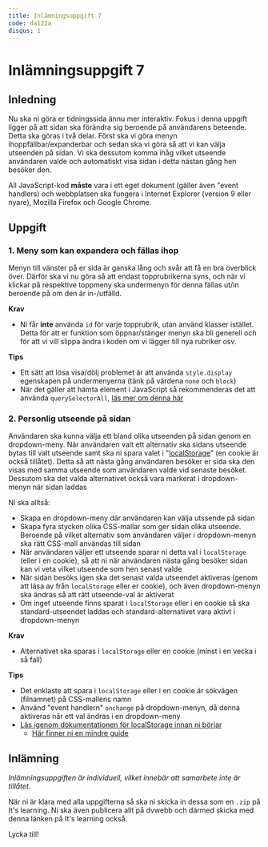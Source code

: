 ```yaml
---
title: Inlämningsuppgift 7
code: da122a
disqus: 1
---
```


# Inlämningsuppgift 7

## Inledning

Nu ska ni göra er tidningssida ännu mer interaktiv. Fokus i denna uppgift ligger på att sidan ska förändra sig beroende på användarens beteende. Detta ska göras i två delar. Först ska vi göra menyn ihoppfällbar/expanderbar och sedan ska vi göra så att vi kan välja utseenden på sidan. Vi ska dessutom komma ihåg vilket utseende användaren valde och automatiskt visa sidan i detta nästan gång hen besöker den.

All JavaScript-kod **måste** vara i ett eget dokument (gäller även "event handlers) och webbplatsen ska fungera i Internet Explorer (version 9 eller nyare), Mozilla Firefox och Google Chrome.

## Uppgift

### 1. Meny som kan expandera och fällas ihop

Menyn till vänster på er sida är ganska lång och svår att få en bra överblick över. Därför ska vi nu göra så att endast topprubrikerna syns, och när vi klickar på respektive toppmeny ska undermenyn för denna fällas ut/in beroende på om den är in-/utfälld.

**Krav**

* Ni får **inte** använda `id` för varje topprubrik, utan använd klasser istället. Detta för att er funktion som öppnar/stänger menyn ska bli generell och för att vi vill slippa ändra i koden om vi lägger till nya rubriker osv. 

**Tips**

* Ett sätt att lösa visa/dölj problemet är att använda `style.display` egenskapen på undermenyerna (tänk på värdena `none` och `block`)
* När det gäller att hämta element i JavaScript så rekommenderas det att använda `querySelectorAll`, [läs mer om denna här](https://developer.mozilla.org/en-US/docs/Web/API/Document/querySelectorAll)

### 2. Personlig utseende på sidan

Användaren ska kunna välja ett bland olika utseenden på sidan genom en dropdown-meny. När användaren valt ett alternativ ska sidans utseende bytas till valt utseende samt ska ni spara valet i "[localStorage](https://developer.mozilla.org/en-US/docs/Web/API/Window/localStorage)" (en cookie är också tillåtet). Detta så att nästa gång användaren besöker er sida ska den visas med samma utseende som användaren valde vid senaste besöket. Dessutom ska det valda alternativet också vara markerat i dropdown-menyn när sidan laddas

Ni ska alltså:

* Skapa en dropdown-meny där användaren kan välja utssende på sidan
* Skapa fyra stycken olika CSS-mallar som ger sidan olika utseende. Beroende på vilket alternativ som användaren väljer i dropdown-menyn ska rätt CSS-mall användas till sidan
* När användaren väljer ett utseende sparar ni detta val i `localStorage` (eller i en cookie), så att ni när användaren nästa gång besöker sidan kan vi veta vilket utseende som hen senast valde
* När sidan besöks igen ska det senast valda utseendet aktiveras (genom att läsa av från `localStorage` eller er cookie), och även dropdown-menyn ska ändras så att rätt utseende-val är aktiverat
* Om inget utseende finns sparat i `localStorage` eller i en cookie så ska standard-utseendet laddas och standard-alternativet vara aktivt i dropdown-menyn

**Krav**

* Alternativet ska sparas i `localStorage` eller en cookie (minst i en vecka i så fall)

**Tips**

* Det enklaste att spara i `localStorage` eller i en cookie är sökvägen (filnamnet) på CSS-mallens namn
* Använd "event handlern" `onchange` på dropdown-menyn, då denna aktiveras när ett val ändras i en dropdown-meny
* [Läs igenom dokumentationen för localStorage innan ni börjar](https://developer.mozilla.org/en-US/docs/Web/API/Window/localStorage)
    * [Här finner ni en mindre guide](https://developer.mozilla.org/en-US/docs/Web/API/Web_Storage_API/Using_the_Web_Storage_API)

## Inlämning

*Inlämningsuppgiften är individuell, vilket innebär att samarbete inte är tillåtet.*

När ni är klara med alla uppgifterna så ska ni skicka in dessa som en `.zip` på It's learning. Ni ska även publicera allt på dvwebb och därmed skicka med denna länken på It's learning också.

Lycka till!
